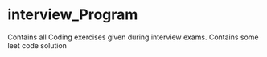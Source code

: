 # interview_Program

Contains all Coding exercises given during interview exams.
Contains some leet code solution
